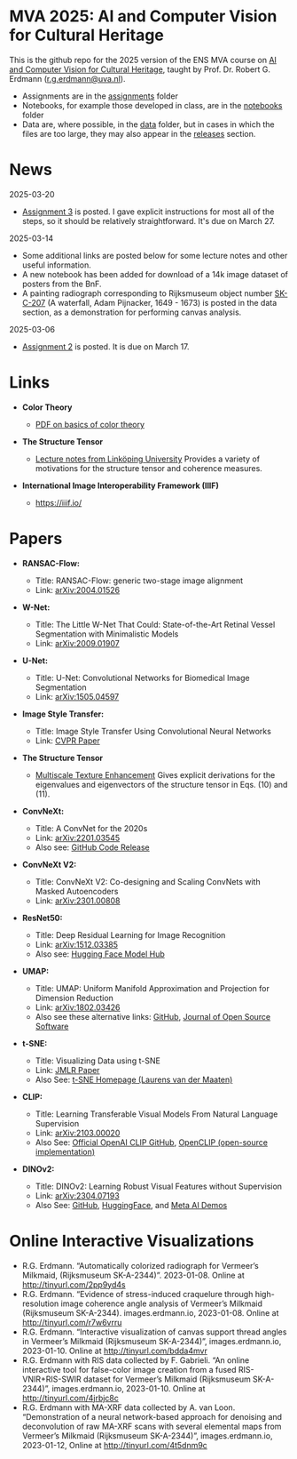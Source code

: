 # MVA 2025: AI and Computer Vision for Cultural Heritage

This is the github repo for the 2025 version of the ENS MVA course on [AI and Computer Vision for Cultural Heritage](https://www.master-mva.com/cours/ai-and-computer-vision-for-cultural-heritage/), taught by Prof. Dr. Robert G. Erdmann (r.g.erdmann@uva.nl).

- Assignments are in the [assignments](https://github.com/erdmann/MVA_2025/tree/main/assignments) folder
- Notebooks, for example those developed in class, are in the [notebooks](https://github.com/erdmann/MVA_2025/tree/main/notebooks) folder
- Data are, where possible, in the [data](https://github.com/erdmann/MVA_2025/tree/main/data) folder, but in cases in which the files are too large, they may also appear in the [releases](https://github.com/erdmann/MVA_2025/releases) section.

# News

2025-03-20

- [Assignment 3](https://github.com/erdmann/MVA_2025/blob/main/assignments/MVA_2025_AICVCH_Assignment_3.ipynb) is posted.  I gave explicit instructions for most all of the steps, so it should be relatively straightforward.  It's due on March 27.


2025-03-14
- Some additional links are posted below for some lecture notes and other useful information.
- A new notebook has been added for download of a 14k image dataset of posters from the BnF.
- A painting radiograph corresponding to Rijksmuseum object number [SK-C-207](https://www.google.com/search?q=SK-C-207+Rijksmuseum) (A waterfall, Adam Pijnacker, 1649 - 1673) is posted in the data section, as a demonstration for performing canvas analysis.


2025-03-06
- [Assignment 2](https://github.com/erdmann/MVA_2025/blob/main/assignments/MVA_2025_AICVCH_Assignment_2.ipynb) is posted.  It is due on March 17.

# Links

* **Color Theory**
  - [PDF on basics of color theory](https://web.archive.org/web/20180418143253/https://www.hunterlab.com/duplicate-of-basics-of-color-theory.pdf?r=false)

* **The Structure Tensor** 
  - [Lecture notes from Linköping University](https://web.archive.org/web/20210424061948/http://www.cvl.isy.liu.se/en/education/undergraduate/tsbb15/lectures/lecture-03.pdf) Provides a variety of motivations for the structure tensor and coherence measures.
  
* **International Image Interoperability Framework (IIIF)**
  - https://iiif.io/



# Papers

*   **RANSAC-Flow:**

    *   Title: RANSAC-Flow: generic two-stage image alignment
    *   Link: [arXiv:2004.01526](https://arxiv.org/abs/2004.01526)

*   **W-Net:**

    *   Title: The Little W-Net That Could: State-of-the-Art Retinal Vessel Segmentation with Minimalistic Models
    *   Link: [arXiv:2009.01907](https://arxiv.org/abs/2009.01907)

*   **U-Net:**

    *   Title: U-Net: Convolutional Networks for Biomedical Image Segmentation
    *   Link: [arXiv:1505.04597](https://arxiv.org/abs/1505.04597)

*   **Image Style Transfer:**

    *   Title: Image Style Transfer Using Convolutional Neural Networks
    *   Link: [CVPR Paper](https://www.cv-foundation.org/openaccess/content_cvpr_2016/html/Gatys_Image_Style_Transfer_CVPR_2016_paper.html)

*   **The Structure Tensor**
    * [Multiscale Texture Enhancement](https://kluedo.ub.rptu.de/frontdoor/deliver/index/docId/570/file/gruen_139.pdf)  Gives explicit derivations for the eigenvalues and eigenvectors of the structure tensor in Eqs. (10) and (11).

*   **ConvNeXt:**

    *   Title: A ConvNet for the 2020s
    *   Link: [arXiv:2201.03545](https://arxiv.org/abs/2201.03545)
    *   Also see: [GitHub Code Release](https://github.com/facebookresearch/ConvNeXt)

*   **ConvNeXt V2:**
    *   Title: ConvNeXt V2: Co-designing and Scaling ConvNets with Masked Autoencoders
    *   Link: [arXiv:2301.00808](https://arxiv.org/abs/2301.00808)

*   **ResNet50:**

    *   Title: Deep Residual Learning for Image Recognition
    *   Link: [arXiv:1512.03385](https://arxiv.org/abs/1512.03385)
    *   Also see: [Hugging Face Model Hub](https://huggingface.co/microsoft/resnet-50)

*   **UMAP:**

    *   Title: UMAP: Uniform Manifold Approximation and Projection for Dimension Reduction
    *   Link: [arXiv:1802.03426](https://arxiv.org/abs/1802.03426)
    *   Also see these alternative links: [GitHub](https://github.com/lmcinnes/umap), [Journal of Open Source Software](https://theoj.org/joss-papers/joss.00861/10.21105.joss.00861.pdf)

*   **t-SNE:**

    *   Title: Visualizing Data using t-SNE
    *   Link: [JMLR Paper](http://www.jmlr.org/papers/v9/vandermaaten08a.html)
    *   Also See: [t-SNE Homepage (Laurens van der Maaten)](https://lvdmaaten.github.io/tsne/)

*   **CLIP:**

    *   Title: Learning Transferable Visual Models From Natural Language Supervision
    *   Link: [arXiv:2103.00020](https://arxiv.org/abs/2103.00020)
    *   Also See: [Official OpenAI CLIP GitHub](https://github.com/openai/CLIP), [OpenCLIP (open-source implementation)](https://github.com/mlfoundations/open_clip)

*   **DINOv2:**

    *   Title: DINOv2: Learning Robust Visual Features without Supervision
    *   Link: [arXiv:2304.07193](https://arxiv.org/abs/2304.07193)
    *   Also See: [GitHub](https://github.com/facebookresearch/dinov2), [HuggingFace](https://huggingface.co/docs/transformers/main/en/model_doc/dinov2), and [Meta AI Demos](https://metademolab.com/projects/dino-v2)

# Online Interactive Visualizations

* R.G. Erdmann. “Automatically colorized radiograph for Vermeer’s Milkmaid, (Rijksmuseum SK-A-2344)”. 2023-01-08. Online at http://tinyurl.com/2pp9yd4s
* R.G. Erdmann. “Evidence of stress-induced craquelure through high-resolution image coherence angle analysis of Vermeer’s Milkmaid (Rijksmuseum SK-A-2344). images.erdmann.io, 2023-01-08. Online at http://tinyurl.com/r7w6vrru
* R.G. Erdmann. “Interactive visualization of canvas support thread angles in Vermeer’s Milkmaid (Rijksmuseum SK-A-2344)”, images.erdmann.io, 2023-01-10. Online at http://tinyurl.com/bdda4mvr
* R.G. Erdmann with RIS data collected by F. Gabrieli. “An online interactive tool for false-color image creation from a fused RIS-VNIR+RIS-SWIR dataset for Vermeer’s Milkmaid (Rijksmuseum SK-A-2344)”, images.erdmann.io, 2023-01-10. Online at http://tinyurl.com/4jrbjc8c
* R.G. Erdmann with MA-XRF data collected by A. van Loon. “Demonstration of a neural network-based approach for denoising and deconvolution of raw MA-XRF scans with several elemental maps from Vermeer’s Milkmaid (Rijksmuseum SK-A-2344)”, images.erdmann.io, 2023-01-12, Online at http://tinyurl.com/4t5dnm9c